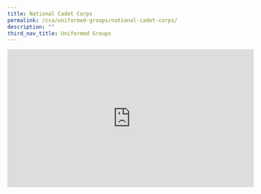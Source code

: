 ```yaml
---
title: National Cadet Corps
permalink: /cca/uniformed-groups/national-cadet-corps/
description: ""
third_nav_title: Uniformed Groups
---
```

<iframe width="560" height="315" src="https://www.youtube.com/embed/W54sDeSEBKI" title="YouTube video player" frameborder="0" allow="accelerometer; autoplay; clipboard-write; encrypted-media; gyroscope; picture-in-picture" allowfullscreen></iframe>